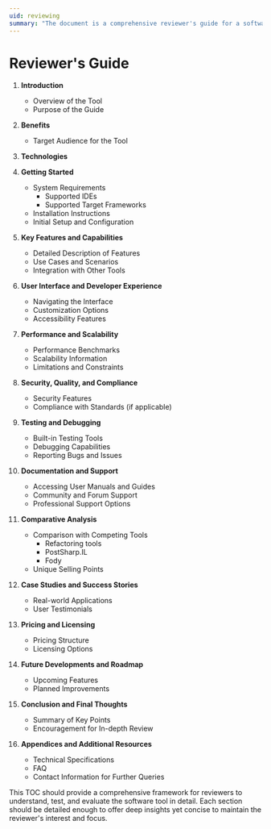 ```yaml
---
uid: reviewing
summary: "The document is a comprehensive reviewer's guide for a software tool, covering aspects like introduction, benefits, features, performance, security, testing, support, pricing, and future developments."
---
```


# Reviewer's Guide



1. **Introduction**
   - Overview of the Tool
   - Purpose of the Guide

2. **Benefits**   
   - Target Audience for the Tool

3. **Technologies**


2. **Getting Started**
   - System Requirements
       - Supported IDEs
       - Supported Target Frameworks
   - Installation Instructions
   - Initial Setup and Configuration

3. **Key Features and Capabilities**
   - Detailed Description of Features
   - Use Cases and Scenarios
   - Integration with Other Tools

4. **User Interface and Developer Experience**
   - Navigating the Interface
   - Customization Options
   - Accessibility Features

5. **Performance and Scalability**
   - Performance Benchmarks
   - Scalability Information
   - Limitations and Constraints

6. **Security, Quality, and Compliance**
   - Security Features
   - Compliance with Standards (if applicable)

7. **Testing and Debugging**
   - Built-in Testing Tools
   - Debugging Capabilities
   - Reporting Bugs and Issues

8. **Documentation and Support**
   - Accessing User Manuals and Guides
   - Community and Forum Support
   - Professional Support Options

9. **Comparative Analysis**
   - Comparison with Competing Tools
       - Refactoring tools
       - PostSharp.IL
       - Fody
   - Unique Selling Points

10. **Case Studies and Success Stories**
    - Real-world Applications
    - User Testimonials

11. **Pricing and Licensing**
    - Pricing Structure
    - Licensing Options

12. **Future Developments and Roadmap**
    - Upcoming Features
    - Planned Improvements

13. **Conclusion and Final Thoughts**
    - Summary of Key Points
    - Encouragement for In-depth Review

14. **Appendices and Additional Resources**
    - Technical Specifications
    - FAQ
    - Contact Information for Further Queries

This TOC should provide a comprehensive framework for reviewers to understand, test, and evaluate the software tool in detail. Each section should be detailed enough to offer deep insights yet concise to maintain the reviewer's interest and focus.

